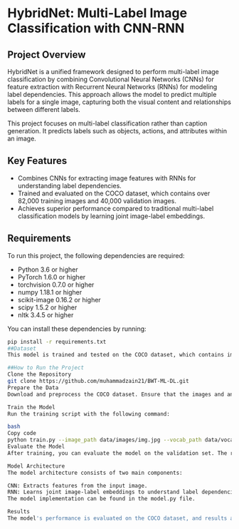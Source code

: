 # HybridNet: Multi-Label Image Classification with CNN-RNN

## Project Overview
HybridNet is a unified framework designed to perform multi-label image classification by combining Convolutional Neural Networks (CNNs) for feature extraction with Recurrent Neural Networks (RNNs) for modeling label dependencies. This approach allows the model to predict multiple labels for a single image, capturing both the visual content and relationships between different labels.

This project focuses on multi-label classification rather than caption generation. It predicts labels such as objects, actions, and attributes within an image.

## Key Features
- Combines CNNs for extracting image features with RNNs for understanding label dependencies.
- Trained and evaluated on the COCO dataset, which contains over 82,000 training images and 40,000 validation images.
- Achieves superior performance compared to traditional multi-label classification models by learning joint image-label embeddings.

## Requirements
To run this project, the following dependencies are required:

- Python 3.6 or higher
- PyTorch 1.6.0 or higher
- torchvision 0.7.0 or higher
- numpy 1.18.1 or higher
- scikit-image 0.16.2 or higher
- scipy 1.5.2 or higher
- nltk 3.4.5 or higher

You can install these dependencies by running:

```bash
pip install -r requirements.txt
##Dataset
This model is trained and tested on the COCO dataset, which contains images annotated with multiple labels across 80 categories. You can download the dataset from the official COCO dataset website.

##How to Run the Project
Clone the Repository
git clone https://github.com/muhammadzain21/BWT-ML-DL.git
Prepare the Data
Download and preprocess the COCO dataset. Ensure that the images and annotations are stored in the data/images/ and data/annotations/ directories, respectively.

Train the Model
Run the training script with the following command:

bash
Copy code
python train.py --image_path data/images/img.jpg --vocab_path data/vocab.pkl --batch_size 256 --learning_rate 0.001 --num_epochs 10 --num_workers 4
Evaluate the Model
After training, you can evaluate the model on the validation set. The results will be printed to the console and saved to a log file for further analysis.

Model Architecture
The model architecture consists of two main components:

CNN: Extracts features from the input image.
RNN: Learns joint image-label embeddings to understand label dependencies and image-label relevance.
The model implementation can be found in the model.py file.

Results
The model's performance is evaluated on the COCO dataset, and results are printed to the console. The results include metrics such as accuracy, precision, and recall for the multi-label classification task.
